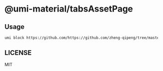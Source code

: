 # @umi-material/tabsAssetPage



## Usage

```sh
umi block https://github.com/https://github.com/zheng-qipeng/tree/master/tabsAssetPage
```

## LICENSE

MIT
